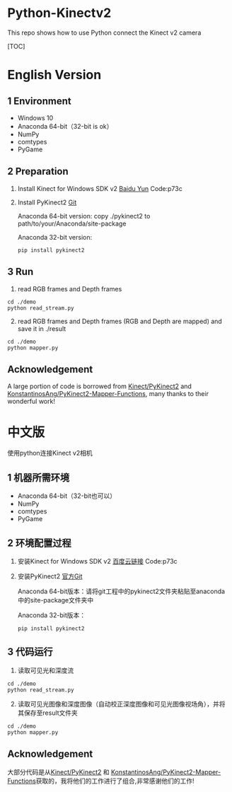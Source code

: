# Python-Kinectv2
This repo shows how to use Python connect the Kinect v2 camera

[TOC]

# English Version
## 1 Environment

- Windows 10
- Anaconda 64-bit（32-bit is ok）
- NumPy
- comtypes
- PyGame

## 2 Preparation

1. Install Kinect for Windows SDK v2 [Baidu Yun](https://pan.baidu.com/s/1i0VZkBdmeofV8MatbzQHfA) Code:p73c

2. Install PyKinect2 [Git](https://github.com/Kinect/PyKinect2)

   Anaconda 64-bit version: copy ./pykinect2 to path/to/your/Anaconda/site-package

   Anaconda 32-bit version:

   ```shell
   pip install pykinect2
   ```

## 3 Run

1. read RGB frames and Depth frames

```
cd ./demo
python read_stream.py
```

2. read RGB frames and Depth frames (RGB and Depth are mapped) and save it in ./result

```
cd ./demo
python mapper.py
```
## Acknowledgement
A large portion of code is borrowed from [Kinect/PyKinect2](https://github.com/Kinect/PyKinect2) and [KonstantinosAng/PyKinect2-Mapper-Functions](https://github.com/KonstantinosAng/PyKinect2-Mapper-Functions), many thanks to their wonderful work!


# 中文版

使用python连接Kinect v2相机

## 1 机器所需环境

- Anaconda 64-bit（32-bit也可以）
- NumPy
- comtypes
- PyGame

## 2 环境配置过程

1. 安装Kinect for Windows SDK v2 [百度云链接](https://pan.baidu.com/s/1i0VZkBdmeofV8MatbzQHfA) Code:p73c

2. 安装PyKinect2 [官方Git](https://github.com/Kinect/PyKinect2)

   Anaconda 64-bit版本：请将git工程中的pykinect2文件夹粘贴至anaconda中的site-package文件夹中

   Anaconda 32-bit版本：

   ```shell
   pip install pykinect2
   ```

## 3 代码运行

1. 读取可见光和深度流

```
cd ./demo
python read_stream.py
```

2. 读取可见光图像和深度图像（自动校正深度图像和可见光图像视场角），并将其保存至result文件夹

```
cd ./demo
python mapper.py
```

## Acknowledgement
大部分代码是从[Kinect/PyKinect2](https://github.com/Kinect/PyKinect2) 和 [KonstantinosAng/PyKinect2-Mapper-Functions](https://github.com/KonstantinosAng/PyKinect2-Mapper-Functions)获取的，我将他们的工作进行了组合,非常感谢他们的工作!
